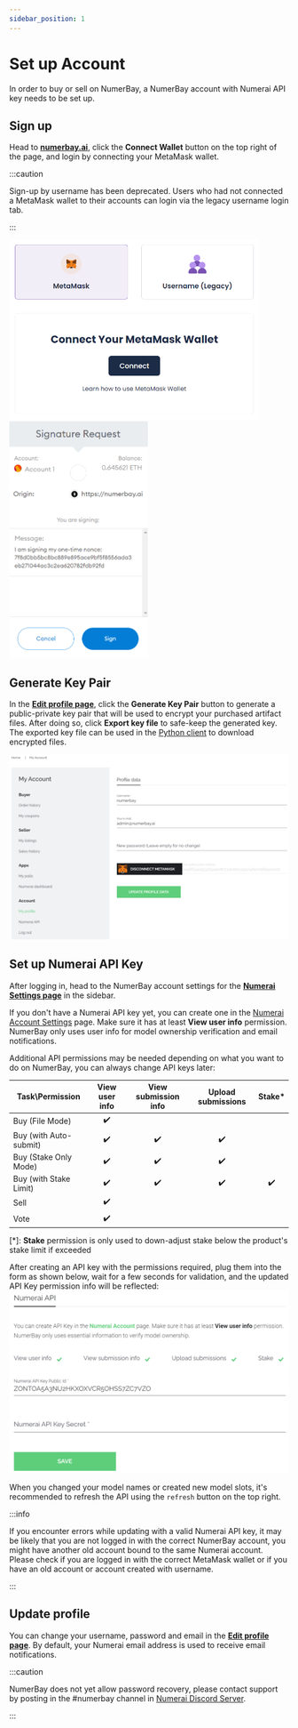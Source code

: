 ```yaml
---
sidebar_position: 1
---
```


# Set up Account

In order to buy or sell on NumerBay, a NumerBay account with Numerai API key needs to be set up.

## Sign up

Head to **[numerbay.ai](https://numerbay.ai)**, click the **Connect Wallet** button on the top right of the page, and login by connecting your MetaMask wallet.

:::caution

Sign-up by username has been deprecated. Users who had not connected a MetaMask wallet to their accounts can login via the legacy username login tab.

:::

<img alt="Sign up MetaMask" src="/img/tutorial/signUpMetaMask.png" width="450"/>
<img alt="Sign up MetaMask Sign" src="/img/tutorial/signUpMetaMaskSign.png" width="250"/>

## Generate Key Pair
In the **[Edit profile page](https://numerbay.ai/account)**, click the **Generate Key Pair** button to generate a public-private key pair that will be used to encrypt your purchased artifact files.
After doing so, click **Export key file** to safe-keep the generated key. The exported key file can be used in the [Python client](/docs/tutorial-extras/api-automation) to download encrypted files.

![Profile](/img/tutorial/profile.png)


## Set up Numerai API Key

After logging in, head to the NumerBay account settings for the **[Numerai Settings page](https://numerbay.ai/numerai-settings)** in the sidebar.

If you don't have a Numerai API key yet, you can create one in the [Numerai Account Settings](https://numer.ai/account) page. Make sure it has at least **View user info** permission. NumerBay only uses user info for model ownership verification and email notifications.

Additional API permissions may be needed depending on what you want to do on NumerBay, you can always change API keys later:

| Task\Permission         |    View user info    | View submission info |  Upload submissions  |        Stake*        |
| ----------------------- | :------------------: | :------------------: | :------------------: | :------------------: |
| Buy (File Mode)         | :heavy_check_mark:   |                      |                      |                      |
| Buy (with Auto-submit)  | :heavy_check_mark:   | :heavy_check_mark:   | :heavy_check_mark:   |                      |
| Buy (Stake Only Mode)   | :heavy_check_mark:   | :heavy_check_mark:   | :heavy_check_mark:   |                      |
| Buy (with Stake Limit)  | :heavy_check_mark:   | :heavy_check_mark:   | :heavy_check_mark:   |  :heavy_check_mark:  |
| Sell                    | :heavy_check_mark:   |                      |                      |                      |
| Vote                    | :heavy_check_mark:   |                      |                      |                      |

[*]: **Stake** permission is only used to down-adjust stake below the product's stake limit if exceeded

After creating an API key with the permissions required, plug them into the form as shown below, wait for a few seconds for validation, and the updated API Key permission info will be reflected:
![Numerai API Key](/img/tutorial/numeraiApiKey.png)

When you changed your model names or created new model slots, it's recommended to refresh the API using the `refresh` button on the top right.

:::info

If you encounter errors while updating with a valid Numerai API key, it may be likely that you are not logged in with the correct NumerBay account, you might have another old account bound to the same Numerai account. 
Please check if you are logged in with the correct MetaMask wallet or if you have an old account or account created with username.

:::


## Update profile
You can change your username, password and email in the **[Edit profile page](https://numerbay.ai/account)**. By default, your Numerai email address is used to receive email notifications.

:::caution

NumerBay does not yet allow password recovery, please contact support by posting in the #numerbay channel in [Numerai Discord Server](https://discord.gg/numerai).

:::
